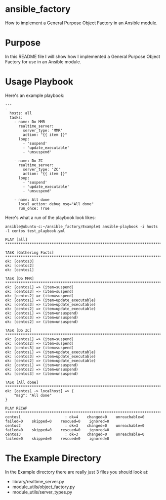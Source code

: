 # ansible_factory
How to implement a General Purpose Object Factory in an Ansible module.

# Purpose

In this README file I will show how I implemented a General Purpose Object Factory for use in an Ansible module.

# Usage Playbook

Here's an example playbook:

```
---
-
  hosts: all
  tasks:
    - name: Do MMR
      realtime_server:
        server_type: 'MMR'
        action: "{{ item }}"
      loop: 
        - 'suspend'
        - 'update_executable'
        - 'unsuspend'

    - name: Do ZC
      realtime_server:
        server_type: 'ZC'
        action: "{{ item }}"
      loop: 
        - 'suspend'
        - 'update_executable'
        - 'unsuspend'

    - name: All done
      local_action: debug msg="All done"
      run_once: True
```


Here's what a run of the playbook look likes:

```
ansible@ubuntu-c:~/ansible_factory/Example$ ansible-playbook -i hosts -l centos test_playbook.yml 

PLAY [all] **********************************************************************************************************************************

TASK [Gathering Facts] **********************************************************************************************************************
ok: [centos3]
ok: [centos2]
ok: [centos1]

TASK [Do MMR] *******************************************************************************************************************************
ok: [centos1] => (item=suspend)
ok: [centos3] => (item=suspend)
ok: [centos2] => (item=suspend)
ok: [centos1] => (item=update_executable)
ok: [centos3] => (item=update_executable)
ok: [centos2] => (item=update_executable)
ok: [centos1] => (item=unsuspend)
ok: [centos3] => (item=unsuspend)
ok: [centos2] => (item=unsuspend)

TASK [Do ZC] ********************************************************************************************************************************
ok: [centos1] => (item=suspend)
ok: [centos2] => (item=suspend)
ok: [centos3] => (item=suspend)
ok: [centos1] => (item=update_executable)
ok: [centos3] => (item=update_executable)
ok: [centos2] => (item=update_executable)
ok: [centos1] => (item=unsuspend)
ok: [centos2] => (item=unsuspend)
ok: [centos3] => (item=unsuspend)

TASK [All done] *****************************************************************************************************************************
ok: [centos1 -> localhost] => {
    "msg": "All done"
}

PLAY RECAP **********************************************************************************************************************************
centos1                    : ok=4    changed=0    unreachable=0    failed=0    skipped=0    rescued=0    ignored=0   
centos2                    : ok=3    changed=0    unreachable=0    failed=0    skipped=0    rescued=0    ignored=0   
centos3                    : ok=3    changed=0    unreachable=0    failed=0    skipped=0    rescued=0    ignored=0   
```

# The Example Directory

In the Example directory there are really just 3 files you should look at:
 
- library/realtime_server.py
- module_utils/object_factory.py
- module_utils/server_types.py
